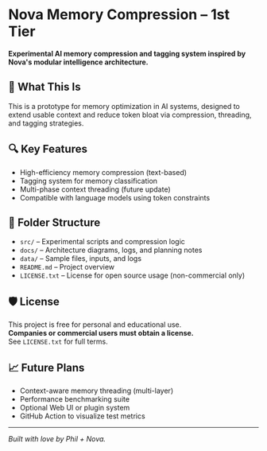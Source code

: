 # Nova Memory Compression – 1st Tier

**Experimental AI memory compression and tagging system inspired by Nova's modular intelligence architecture.**

## 🚀 What This Is
This is a prototype for memory optimization in AI systems, designed to extend usable context and reduce token bloat via compression, threading, and tagging strategies.

## 🔍 Key Features
- High-efficiency memory compression (text-based)
- Tagging system for memory classification
- Multi-phase context threading (future update)
- Compatible with language models using token constraints

## 📂 Folder Structure
- `src/` – Experimental scripts and compression logic
- `docs/` – Architecture diagrams, logs, and planning notes
- `data/` – Sample files, inputs, and logs
- `README.md` – Project overview
- `LICENSE.txt` – License for open source usage (non-commercial only)

## 🛡️ License
This project is free for personal and educational use.  
**Companies or commercial users must obtain a license.**  
See `LICENSE.txt` for full terms.

## 📈 Future Plans
- Context-aware memory threading (multi-layer)
- Performance benchmarking suite
- Optional Web UI or plugin system
- GitHub Action to visualize test metrics

---

*Built with love by Phil + Nova.*

